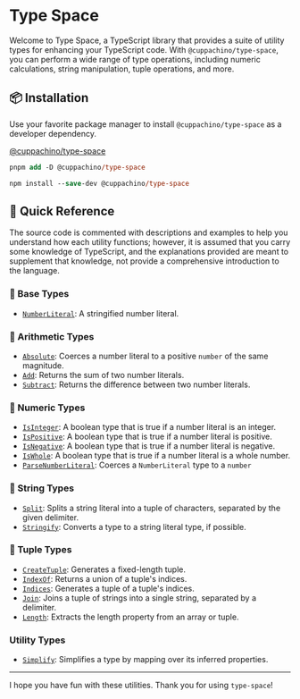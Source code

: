 # Type Space

Welcome to Type Space, a TypeScript library that provides a suite of utility types for enhancing your TypeScript code. With `@cuppachino/type-space`, you can perform a wide range of type operations, including numeric calculations, string manipulation, tuple operations, and more.

## 📦 Installation

Use your favorite package manager to install `@cuppachino/type-space` as a developer dependency.

[@cuppachino/type-space](https://www.npmjs.com/package/@cuppachino/type-space)

```ps
pnpm add -D @cuppachino/type-space
```

```ps
npm install --save-dev @cuppachino/type-space
```

## 🔎 Quick Reference

The source code is commented with descriptions and examples to help you understand how each utility functions; however, it is assumed that you carry some knowledge of TypeScript, and the explanations provided are meant to supplement that knowledge, not provide a comprehensive introduction to the language.

### 🍎 Base Types

- [`NumberLiteral`](src/number-literal.ts): A stringified number literal.

### 🧮 Arithmetic Types

- [`Absolute`](src/math/absolute.ts): Coerces a number literal to a positive `number` of the same magnitude.
- [`Add`](src/math/add.ts): Returns the sum of two number literals.
- [`Subtract`](src/math/subtract.ts): Returns the difference between two number literals.

### 🔢 Numeric Types
- [`IsInteger`](src/math/is-integer.ts): A boolean type that is true if a number literal is an integer.
- [`IsPositive`](src/math/is-positive.ts): A boolean type that is true if a number literal is positive.
- [`IsNegative`](src/math/is-negative.ts): A boolean type that is true if a number literal is negative.
- [`IsWhole`](src/math/is-whole.ts): A boolean type that is true if a number literal is a whole number.
- [`ParseNumberLiteral`](src/parse-number-literal.ts): Coerces a `NumberLiteral` type to a `number`

### 💭 String Types
- [`Split`](src/split.ts): Splits a string literal into a tuple of characters, separated by the given delimiter.
- [`Stringify`](src/stringify.ts): Converts a type to a string literal type, if possible.

### 📜 Tuple Types

- [`CreateTuple`](src/create-tuple.ts): Generates a fixed-length tuple.
- [`IndexOf`](src/index-of.ts): Returns a union of a tuple's indices.
- [`Indices`](src/indices.ts): Generates a tuple of a tuple's indices.
- [`Join`](src/join.ts): Joins a tuple of strings into a single string, separated by a delimiter.
- [`Length`](src/length.ts): Extracts the length property from an array or tuple.

### Utility Types

- [`Simplify`](src/simplify.ts): Simplifies a type by mapping over its inferred properties.

---

I hope you have fun with these utilities. Thank you for using `type-space`!

